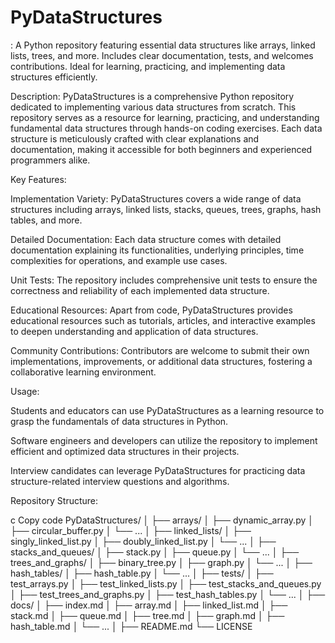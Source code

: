 # PyDataStructures
: A Python repository featuring essential data structures like arrays, linked lists, trees, and more. Includes clear documentation, tests, and welcomes contributions. Ideal for learning, practicing, and implementing data structures efficiently.

Description:
PyDataStructures is a comprehensive Python repository dedicated to implementing various data structures from scratch. This repository serves as a resource for learning, practicing, and understanding fundamental data structures through hands-on coding exercises. Each data structure is meticulously crafted with clear explanations and documentation, making it accessible for both beginners and experienced programmers alike.

Key Features:

Implementation Variety: PyDataStructures covers a wide range of data structures including arrays, linked lists, stacks, queues, trees, graphs, hash tables, and more.

Detailed Documentation: Each data structure comes with detailed documentation explaining its functionalities, underlying principles, time complexities for operations, and example use cases.

Unit Tests: The repository includes comprehensive unit tests to ensure the correctness and reliability of each implemented data structure.

Educational Resources: Apart from code, PyDataStructures provides educational resources such as tutorials, articles, and interactive examples to deepen understanding and application of data structures.

Community Contributions: Contributors are welcome to submit their own implementations, improvements, or additional data structures, fostering a collaborative learning environment.

Usage:

Students and educators can use PyDataStructures as a learning resource to grasp the fundamentals of data structures in Python.

Software engineers and developers can utilize the repository to implement efficient and optimized data structures in their projects.

Interview candidates can leverage PyDataStructures for practicing data structure-related interview questions and algorithms.

Repository Structure:

c
Copy code
PyDataStructures/
│
├── arrays/
│   ├── dynamic_array.py
│   ├── circular_buffer.py
│   └── ...
│
├── linked_lists/
│   ├── singly_linked_list.py
│   ├── doubly_linked_list.py
│   └── ...
│
├── stacks_and_queues/
│   ├── stack.py
│   ├── queue.py
│   └── ...
│
├── trees_and_graphs/
│   ├── binary_tree.py
│   ├── graph.py
│   └── ...
│
├── hash_tables/
│   ├── hash_table.py
│   └── ...
│
├── tests/
│   ├── test_arrays.py
│   ├── test_linked_lists.py
│   ├── test_stacks_and_queues.py
│   ├── test_trees_and_graphs.py
│   ├── test_hash_tables.py
│   └── ...
│
├── docs/
│   ├── index.md
│   ├── array.md
│   ├── linked_list.md
│   ├── stack.md
│   ├── queue.md
│   ├── tree.md
│   ├── graph.md
│   ├── hash_table.md
│   └── ...
│
├── README.md
└── LICENSE
